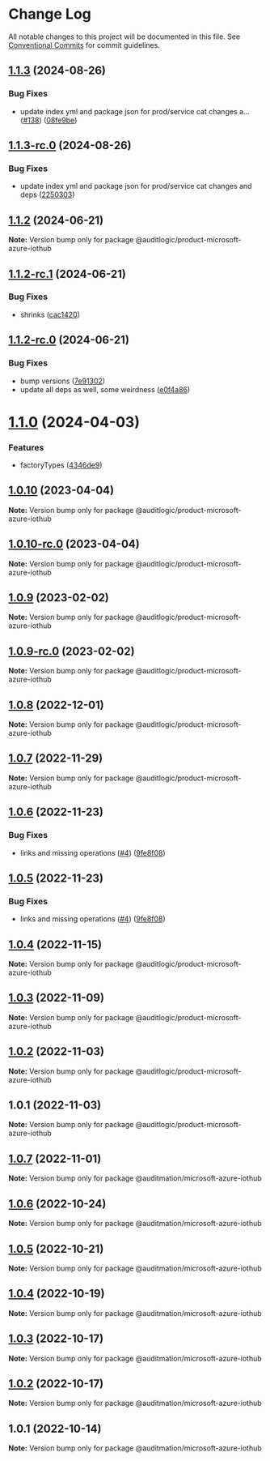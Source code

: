 # Change Log

All notable changes to this project will be documented in this file.
See [Conventional Commits](https://conventionalcommits.org) for commit guidelines.

## [1.1.3](https://github.com/auditlogic/product/compare/@auditlogic/product-microsoft-azure-iothub@1.1.2...@auditlogic/product-microsoft-azure-iothub@1.1.3) (2024-08-26)


### Bug Fixes

* update index yml and package json for prod/service cat changes a… ([#138](https://github.com/auditlogic/product/issues/138)) ([08fe9be](https://github.com/auditlogic/product/commit/08fe9beb1c8457462a19bc69caa02e6212d97e1a))





## [1.1.3-rc.0](https://github.com/auditlogic/product/compare/@auditlogic/product-microsoft-azure-iothub@1.1.2...@auditlogic/product-microsoft-azure-iothub@1.1.3-rc.0) (2024-08-26)


### Bug Fixes

* update index yml and package json for prod/service cat changes and deps ([2250303](https://github.com/auditlogic/product/commit/225030363a363608240135b7ebed386b28f01e4b))





## [1.1.2](https://github.com/auditlogic/product/compare/@auditlogic/product-microsoft-azure-iothub@1.1.2-rc.1...@auditlogic/product-microsoft-azure-iothub@1.1.2) (2024-06-21)

**Note:** Version bump only for package @auditlogic/product-microsoft-azure-iothub





## [1.1.2-rc.1](https://github.com/auditlogic/product/compare/@auditlogic/product-microsoft-azure-iothub@1.1.2-rc.0...@auditlogic/product-microsoft-azure-iothub@1.1.2-rc.1) (2024-06-21)


### Bug Fixes

* shrinks ([cac1420](https://github.com/auditlogic/product/commit/cac14200fefcd8183ab69fe89a47bd3f70f563e9))





## [1.1.2-rc.0](https://github.com/auditlogic/product/compare/@auditlogic/product-microsoft-azure-iothub@1.1.0...@auditlogic/product-microsoft-azure-iothub@1.1.2-rc.0) (2024-06-21)


### Bug Fixes

* bump versions ([7e91302](https://github.com/auditlogic/product/commit/7e913023b8b312150ed7762c32fbbe616be71de5))
* update all deps as well, some weirdness ([e0f4a86](https://github.com/auditlogic/product/commit/e0f4a864714e2d3de6bbf3da014d5312fe53be2f))





# [1.1.0](https://github.com/auditlogic/product/compare/@auditlogic/product-microsoft-azure-iothub@1.0.10...@auditlogic/product-microsoft-azure-iothub@1.1.0) (2024-04-03)


### Features

* factoryTypes ([4346de9](https://github.com/auditlogic/product/commit/4346de92693aee892fccf725338ffc7b80ab182b))





## [1.0.10](https://github.com/auditlogic/product/compare/@auditlogic/product-microsoft-azure-iothub@1.0.9...@auditlogic/product-microsoft-azure-iothub@1.0.10) (2023-04-04)

**Note:** Version bump only for package @auditlogic/product-microsoft-azure-iothub





## [1.0.10-rc.0](https://github.com/auditlogic/product/compare/@auditlogic/product-microsoft-azure-iothub@1.0.9...@auditlogic/product-microsoft-azure-iothub@1.0.10-rc.0) (2023-04-04)

**Note:** Version bump only for package @auditlogic/product-microsoft-azure-iothub





## [1.0.9](https://github.com/auditlogic/product/compare/@auditlogic/product-microsoft-azure-iothub@1.0.8...@auditlogic/product-microsoft-azure-iothub@1.0.9) (2023-02-02)

**Note:** Version bump only for package @auditlogic/product-microsoft-azure-iothub





## [1.0.9-rc.0](https://github.com/auditlogic/product/compare/@auditlogic/product-microsoft-azure-iothub@1.0.8...@auditlogic/product-microsoft-azure-iothub@1.0.9-rc.0) (2023-02-02)

**Note:** Version bump only for package @auditlogic/product-microsoft-azure-iothub





## [1.0.8](https://github.com/auditlogic/product/compare/@auditlogic/product-microsoft-azure-iothub@1.0.7...@auditlogic/product-microsoft-azure-iothub@1.0.8) (2022-12-01)

**Note:** Version bump only for package @auditlogic/product-microsoft-azure-iothub





## [1.0.7](https://github.com/auditlogic/product/compare/@auditlogic/product-microsoft-azure-iothub@1.0.6...@auditlogic/product-microsoft-azure-iothub@1.0.7) (2022-11-29)

**Note:** Version bump only for package @auditlogic/product-microsoft-azure-iothub





## [1.0.6](https://github.com/auditlogic/product/compare/@auditlogic/product-microsoft-azure-iothub@1.0.4...@auditlogic/product-microsoft-azure-iothub@1.0.6) (2022-11-23)


### Bug Fixes

* links and missing operations ([#4](https://github.com/auditlogic/product/issues/4)) ([9fe8f08](https://github.com/auditlogic/product/commit/9fe8f08fe7c57fdb79f991ac35bd6ac2e7dcad38))





## [1.0.5](https://github.com/auditlogic/product/compare/@auditlogic/product-microsoft-azure-iothub@1.0.4...@auditlogic/product-microsoft-azure-iothub@1.0.5) (2022-11-23)


### Bug Fixes

* links and missing operations ([#4](https://github.com/auditlogic/product/issues/4)) ([9fe8f08](https://github.com/auditlogic/product/commit/9fe8f08fe7c57fdb79f991ac35bd6ac2e7dcad38))





## [1.0.4](https://github.com/auditlogic/product/compare/@auditlogic/product-microsoft-azure-iothub@1.0.3...@auditlogic/product-microsoft-azure-iothub@1.0.4) (2022-11-15)

**Note:** Version bump only for package @auditlogic/product-microsoft-azure-iothub





## [1.0.3](https://github.com/auditlogic/product/compare/@auditlogic/product-microsoft-azure-iothub@1.0.2...@auditlogic/product-microsoft-azure-iothub@1.0.3) (2022-11-09)

**Note:** Version bump only for package @auditlogic/product-microsoft-azure-iothub





## [1.0.2](https://github.com/auditlogic/product/compare/@auditlogic/product-microsoft-azure-iothub@1.0.1...@auditlogic/product-microsoft-azure-iothub@1.0.2) (2022-11-03)

**Note:** Version bump only for package @auditlogic/product-microsoft-azure-iothub





## 1.0.1 (2022-11-03)

**Note:** Version bump only for package @auditlogic/product-microsoft-azure-iothub





## [1.0.7](https://github.com/auditmation/store-content/compare/@auditmation/microsoft-azure-iothub@1.0.6...@auditmation/microsoft-azure-iothub@1.0.7) (2022-11-01)

**Note:** Version bump only for package @auditmation/microsoft-azure-iothub





## [1.0.6](https://github.com/auditmation/store-content/compare/@auditmation/microsoft-azure-iothub@1.0.5...@auditmation/microsoft-azure-iothub@1.0.6) (2022-10-24)

**Note:** Version bump only for package @auditmation/microsoft-azure-iothub





## [1.0.5](https://github.com/auditmation/store-content/compare/@auditmation/microsoft-azure-iothub@1.0.4...@auditmation/microsoft-azure-iothub@1.0.5) (2022-10-21)

**Note:** Version bump only for package @auditmation/microsoft-azure-iothub





## [1.0.4](https://github.com/auditmation/store-content/compare/@auditmation/microsoft-azure-iothub@1.0.3...@auditmation/microsoft-azure-iothub@1.0.4) (2022-10-19)

**Note:** Version bump only for package @auditmation/microsoft-azure-iothub





## [1.0.3](https://github.com/auditmation/store-content/compare/@auditmation/microsoft-azure-iothub@1.0.2...@auditmation/microsoft-azure-iothub@1.0.3) (2022-10-17)

**Note:** Version bump only for package @auditmation/microsoft-azure-iothub





## [1.0.2](https://github.com/auditmation/store-content/compare/@auditmation/microsoft-azure-iothub@1.0.1...@auditmation/microsoft-azure-iothub@1.0.2) (2022-10-17)

**Note:** Version bump only for package @auditmation/microsoft-azure-iothub





## 1.0.1 (2022-10-14)

**Note:** Version bump only for package @auditmation/microsoft-azure-iothub
